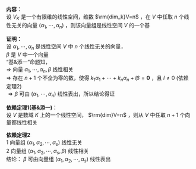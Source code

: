 **内容：**  
设 $V_K$ 是一个有限维的线性空间，维数 $\rm{dim_k}V=n$ ，在 $V$ 中任取 $n$ 个线性无关的向量 $(\alpha_1,\cdots,\alpha_n)$ ，则该向量组是线性空间 $V$ 的一个基  
  
**证明：**  
设 $\alpha_1,\cdots,\alpha_n$ 是线性空间 $V$ 中 $n$ 个线性无关的向量，  
 $\beta$ 是 $V$ 中一个向量  
“基&添一”命题知，  
 $\Rightarrow$ 向量 $\alpha_1,\cdots,\alpha_n,\beta$ 线性相关  
 $\Rightarrow$ 存在 $n+1$ 个不全为零的数，使得 $k_1\alpha_1+\cdots+k_n\alpha_n+l\beta  
=\mathbf0$ ，且 $l\neq0$  (依赖定理2)  
 $\Rightarrow\beta$ 可由 $(\alpha_1,\cdots,\alpha_n)$ 线性表出，所以结论得证  
  
**依赖定理1(基&添一)**：  
设 $V$ 是数域 $K$ 上的一个线性空间， $\rm{dim}V=n$ ，则从 $V$ 中任取 $n+1$ 个向量都线性相关  
  
**依赖定理2**  
1 向量组 $(\alpha_1,\alpha_2,\cdots,\alpha_s)$ 线性无关  
2 向量组 $(\alpha_1,\alpha_2,\cdots,\alpha_s,\beta)$ 线性相关  
结论： $\beta$ 可由向量组 $(\alpha_1,\alpha_2,\cdots,\alpha_s)$ 线性表出  
